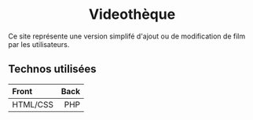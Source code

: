 <h1 align="center">Videothèque</h1>

Ce site représente une version simplifé d'ajout ou de modification de film par les utilisateurs.

## Technos utilisées

<div align="center">

| Front         | Back      | 
| :---          | ---:      |     
| HTML/CSS      | PHP       | 

</div>